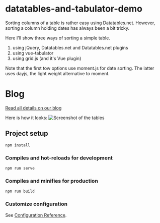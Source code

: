 # datatables-and-tabulator-demo
Sorting columns of a table is rather easy using Datatables.net. However,
sorting a column holding dates has always been a bit tricky. 

Here I'll show three ways of sorting a simple table.
1. using jQuery, Datatables.net and Datatables.net plugins
2. using vue-tabulator
3. using grid.js (and it's Vue plugin)

Note that the first tow options use moment.js for date sorting. The latter uses dayjs, the light weight alternative to moment.

# Blog
[Read all details on our blog](https://www.blog.plint-sites.nl/sorting-table-dates-in-vue/)

Here is how it looks:
![Screenshot of the tables](https://www.blog.plint-sites.nl/wordpress/wp-content/uploads/2020/08/tables-demo-3-plugins.png)

## Project setup
```
npm install
```

### Compiles and hot-reloads for development
```
npm run serve
```

### Compiles and minifies for production
```
npm run build
```

### Customize configuration
See [Configuration Reference](https://cli.vuejs.org/config/).
